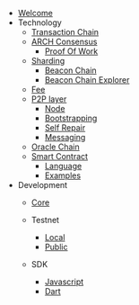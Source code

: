 - [Welcome](README.md)
- Technology
  - [Transaction Chain](/technology/transaction_chain/)
  - [ARCH Consensus](/technology/arch/)
    - [Proof Of Work](/technology/arch/proof_of_work.md)
  - [Sharding](/technology/sharding/)
    - [Beacon Chain](/technology/sharding/beacon_chain.md)
    - [Beacon Chain Explorer](//technology/sharding/beacon_chain/explorer.md)
  - [Fee](/technology/fee.md)
  - [P2P layer](/technology/p2p/)
    - [Node](/technology/p2p/node.md)
    - [Bootstrapping](/technology/p2p/bootstrapping.md)
    - [Self Repair](/technology/p2p/self_repair.md)
    - [Messaging](/technology/p2p/messaging.md)  
  - [Oracle Chain](/technology/oracle_chain.md)
  - [Smart Contract](/technology/smart_contract/)
    - [Language](/technology/smart_contract/language.md)
    - [Examples](/technology/smart_contract/examples.md)
- Development 
  - [Core](/development/core/README.md)
  - Testnet
    - [Local](/development/testnet/local.md)
    - [Public](/development/testnet/public.md)

  - SDK
    - [Javascript](/development/sdk/js.md)
    - [Dart](/development/sdk/dart.md)
